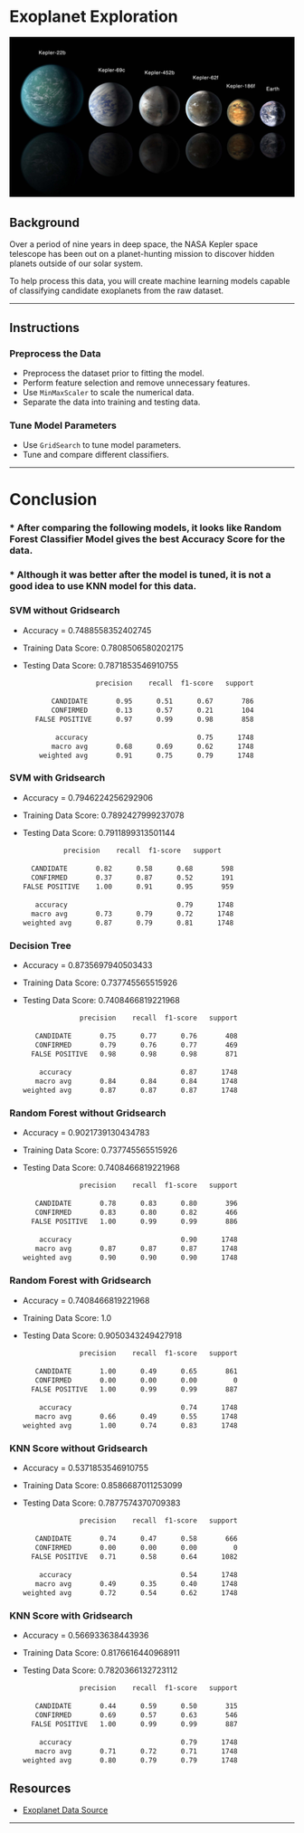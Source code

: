# Exoplanet Exploration

![exoplanets.jpg](Images/exoplanets.jpg)

## Background

Over a period of nine years in deep space, the NASA Kepler space telescope has been out on a planet-hunting mission to discover hidden planets outside of our solar system.

To help process this data, you will create machine learning models capable of classifying candidate exoplanets from the raw dataset.

- - -

## Instructions

### Preprocess the Data

* Preprocess the dataset prior to fitting the model.
* Perform feature selection and remove unnecessary features.
* Use `MinMaxScaler` to scale the numerical data.
* Separate the data into training and testing data.

### Tune Model Parameters

* Use `GridSearch` to tune model parameters.
* Tune and compare different classifiers.

- - -


# Conclusion

### * After comparing the following models, it looks like Random Forest Classifier Model gives the best Accuracy Score for the data. 
### * Although it was better after the model is tuned, it is not a good idea to use KNN model for this data. 

### SVM without Gridsearch

* Accuracy = 0.7488558352402745
* Training Data Score: 0.7808506580202175
* Testing Data Score: 0.7871853546910755

                        precision    recall  f1-score   support

             CANDIDATE       0.95      0.51      0.67       786
             CONFIRMED       0.13      0.57      0.21       104
         FALSE POSITIVE      0.97      0.99      0.98       858

              accuracy                           0.75      1748
             macro avg       0.68      0.69      0.62      1748
          weighted avg       0.91      0.75      0.79      1748


### SVM with Gridsearch

* Accuracy = 0.7946224256292906
* Training Data Score: 0.7892427999237078
* Testing Data Score: 0.7911899313501144

                precision    recall  f1-score   support

        CANDIDATE       0.82      0.58      0.68       598
        CONFIRMED       0.37      0.87      0.52       191
      FALSE POSITIVE    1.00      0.91      0.95       959

         accuracy                           0.79      1748
        macro avg       0.73      0.79      0.72      1748
      weighted avg      0.87      0.79      0.81      1748


### Decision Tree 

* Accuracy = 0.8735697940503433
* Training Data Score: 0.737745565515926
* Testing Data Score: 0.7408466819221968

                    precision    recall  f1-score   support

         CANDIDATE       0.75      0.77      0.76       408
         CONFIRMED       0.79      0.76      0.77       469
        FALSE POSITIVE   0.98      0.98      0.98       871

          accuracy                           0.87      1748
         macro avg       0.84      0.84      0.84      1748
      weighted avg       0.87      0.87      0.87      1748


### Random Forest without Gridsearch

* Accuracy = 0.9021739130434783
* Training Data Score: 0.737745565515926
* Testing Data Score: 0.7408466819221968

                    precision    recall  f1-score   support

         CANDIDATE       0.78      0.83      0.80       396
         CONFIRMED       0.83      0.80      0.82       466
        FALSE POSITIVE   1.00      0.99      0.99       886

          accuracy                           0.90      1748
         macro avg       0.87      0.87      0.87      1748
      weighted avg       0.90      0.90      0.90      1748
  
  
### Random Forest with Gridsearch

* Accuracy = 0.7408466819221968
* Training Data Score: 1.0
* Testing Data Score: 0.9050343249427918

                    precision    recall  f1-score   support

         CANDIDATE       1.00      0.49      0.65       861
         CONFIRMED       0.00      0.00      0.00         0
        FALSE POSITIVE   1.00      0.99      0.99       887

          accuracy                           0.74      1748
         macro avg       0.66      0.49      0.55      1748
      weighted avg       1.00      0.74      0.83      1748
  
  
### KNN Score without Gridsearch

* Accuracy = 0.5371853546910755
* Training Data Score: 0.8586687011253099
* Testing Data Score: 0.7877574370709383

                    precision    recall  f1-score   support

         CANDIDATE       0.74      0.47      0.58       666
         CONFIRMED       0.00      0.00      0.00         0
        FALSE POSITIVE   0.71      0.58      0.64      1082

          accuracy                           0.54      1748
         macro avg       0.49      0.35      0.40      1748
      weighted avg       0.72      0.54      0.62      1748
  

### KNN Score with Gridsearch

* Accuracy = 0.566933638443936
* Training Data Score: 0.8176616440968911
* Testing Data Score: 0.7820366132723112

                    precision    recall  f1-score   support

         CANDIDATE       0.44      0.59      0.50       315
         CONFIRMED       0.69      0.57      0.63       546
        FALSE POSITIVE   1.00      0.99      0.99       887

          accuracy                           0.79      1748
         macro avg       0.71      0.72      0.71      1748
      weighted avg       0.80      0.79      0.79      1748


## Resources

* [Exoplanet Data Source](https://www.kaggle.com/nasa/kepler-exoplanet-search-results)

- - -



































